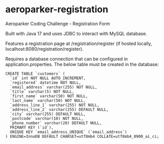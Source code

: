# aeroparker-registration
Aeroparker Coding Challenge - Registration Form

Built with Java 17 and uses JDBC to interact with MySQL database.

Features a registration page at /registration/register (if hosted locally, localhost:8080/registration/register).

Requires a database connection that can be configured in application.properties. The below table must be created in the database:

```
CREATE TABLE `customers` (
  `id` int NOT NULL AUTO_INCREMENT,
  `registered` datetime NOT NULL,
  `email_address` varchar(255) NOT NULL,
  `title` varchar(5) NOT NULL,
  `first_name` varchar(50) NOT NULL,
  `last_name` varchar(50) NOT NULL,
  `address_line_1` varchar(255) NOT NULL,
  `address_line_2` varchar(255) DEFAULT NULL,
  `city` varchar(255) DEFAULT NULL,
  `postcode` varchar(10) NOT NULL,
  `phone_number` varchar(20) DEFAULT NULL,
  PRIMARY KEY (`id`),
  UNIQUE KEY `email_address_UNIQUE` (`email_address`)
) ENGINE=InnoDB DEFAULT CHARSET=utf8mb4 COLLATE=utf8mb4_0900_ai_ci;
```
